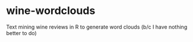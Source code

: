 # wine-wordclouds
Text mining wine reviews in R to generate word clouds (b/c I have nothing better to do)
